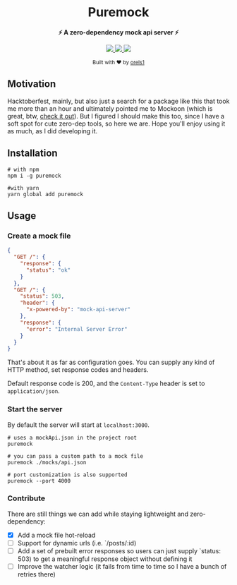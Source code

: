 <h1 align="center">Puremock</h1>
<p align="center">
  <strong>⚡️ A zero-dependency mock api server ⚡️</strong><br />
</p>

<p align="center">
  <a href="https://www.npmjs.com/package/puremock">
    <img src="https://img.shields.io/npm/v/puremock.svg?style=flat-square" />
  </a>
  <a href="https://www.npmjs.com/package/puremock">
    <img src="https://img.shields.io/npm/dm/puremock.svg?style=flat-square" />
  </a>
  <img src="https://img.shields.io/badge/zero-dependencies-blue.svg?style=flat-square" />
</p>

<p align="center">
  <sub>Built with ❤︎ by
  <a href="https://twitter.com/orels1_">orels1</a>
  </sub>
</p>

## Motivation

Hacktoberfest, mainly, but also just a search for a package like this that took me more than an hour and ultimately pointed me to Mockoon (which is great, btw, [check it out](https://mockoon.com/)). But I figured I should make this too, since I have a soft spot for cute zero-dep tools, so here we are. Hope you'll enjoy using it as much, as I did developing it.

## Installation

```shell
# with npm
npm i -g puremock

#with yarn
yarn global add puremock
```

## Usage

### Create a mock file

```json
{
  "GET /": {
    "response": {
      "status": "ok"
    }
  },
  "GET /": {
    "status": 503,
    "header": {
      "x-powered-by": "mock-api-server"
    },
    "response": {
      "error": "Internal Server Error"
    }
  }
}
```

That's about it as far as configuration goes. You can supply any kind of HTTP method, set response codes and headers.

Default response code is 200, and the `Content-Type` header is set to `application/json`.

### Start the server

By default the server will start at `localhost:3000`.

```shell
# uses a mockApi.json in the project root
puremock

# you can pass a custom path to a mock file
puremock ./mocks/api.json

# port customization is also supported
puremock --port 4000
```

### Contribute

There are still things we can add while staying lightweight and zero-dependency:

- [x] Add a mock file hot-reload
- [ ] Support for dynamic urls (i.e. `/posts/:id)
- [ ] Add a set of prebuilt error responses so users can just supply `status: 503) to get a meaningful response object without defining it
- [ ] Improve the watcher logic (it fails from time to time so I have a bunch of retries there)
